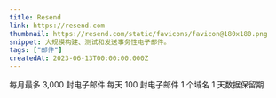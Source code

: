 ```yaml
---
title: Resend
link: https://resend.com
thumbnail: https://resend.com/static/favicons/favicon@180x180.png
snippet: 大规模构建、测试和发送事务性电子邮件。
tags: ["邮件"]
createdAt: 2023-06-13T00:00:00.000Z
---
```

每月最多 3,000 封电子邮件
每天 100 封电子邮件
1 个域名
1 天数据保留期